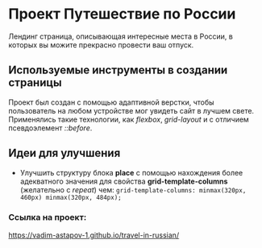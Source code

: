 # Проект Путешествие по России

Лендинг страница, описывающая интересные места в России, в которых вы можите прекрасно провести ваш отпуск.

## Используемые инструменты в создании страницы

Проект был создан с помощью адаптивной верстки, чтобы пользователь на любом устройстве мог увидеть сайт в лучшем свете. Применялись такие технологии, как
_flexbox_, _grid-layout_ и с отличием псевдоэлемент _::before_.

## Идеи для улучшения

+ Улучшить структуру блока __place__ с помощью нахождения более адекватного значения
для свойства __grid-template-columns__ (желательно с _repeat_) чем:
```grid-template-columns: minmax(320px, 460px) minmax(320px, 484px);```

### Сcылка на проект:

https://vadim-astapov-1.github.io/travel-in-russian/
